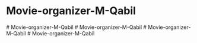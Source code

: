 # Movie-organizer-M-Qabil
#   M o v i e - o r g a n i z e r - M - Q a b i l  
 #   M o v i e - o r g a n i z e r - M - Q a b i l  
 #   M o v i e - o r g a n i z e r - M - Q a b i l  
 #   M o v i e - o r g a n i z e r - M - Q a b i l  
 
